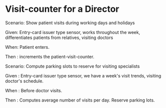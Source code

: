 # Visit-counter for a Director

Scenario: Show patient visits during working days and holidays

  Given: Entry-card issuer type sensor, works throughout the week,
  differentiates patients from relatives, visiting doctors
  
  When: Patient enters.
  
  Then : increments the patient-visit-counter.

Scenario: Compute parking slots to reserve for visiting specialists

  Given : Entry-card issuer type sensor, we have a week's visit trends,
  visiting doctor's schedule.
  
  When : Before doctor visits.
  
  Then :  Computes average number of visits per day. Reserve parking lots.
